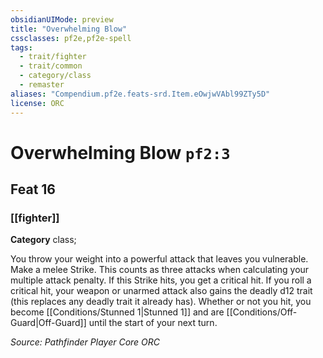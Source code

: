 ```yaml
---
obsidianUIMode: preview
title: "Overwhelming Blow"
cssclasses: pf2e,pf2e-spell
tags:
  - trait/fighter
  - trait/common
  - category/class
  - remaster
aliases: "Compendium.pf2e.feats-srd.Item.eOwjwVAbl99ZTy5D"
license: ORC
---
```

# Overwhelming Blow `pf2:3`
## Feat 16
### [[fighter]]

**Category** class; 




You throw your weight into a powerful attack that leaves you vulnerable. Make a melee Strike. This counts as three attacks when calculating your multiple attack penalty. If this Strike hits, you get a critical hit. If you roll a critical hit, your weapon or unarmed attack also gains the deadly d12 trait (this replaces any deadly trait it already has). Whether or not you hit, you become [[Conditions/Stunned 1|Stunned 1]] and are [[Conditions/Off-Guard|Off-Guard]] until the start of your next turn.

*Source: Pathfinder Player Core*
*ORC*